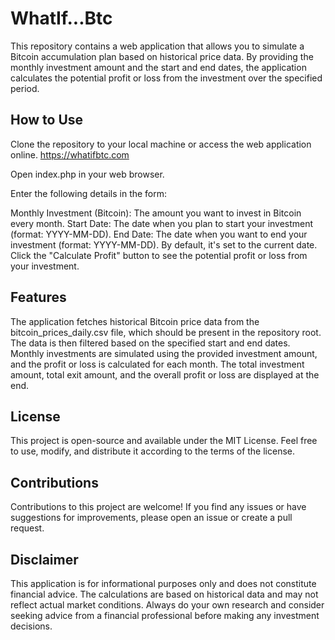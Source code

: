 # WhatIf...Btc

This repository contains a web application that allows you to simulate a Bitcoin accumulation plan based on historical price data. By providing the monthly investment amount and the start and end dates, the application calculates the potential profit or loss from the investment over the specified period.

## How to Use
Clone the repository to your local machine or access the web application online.
https://whatifbtc.com

Open index.php in your web browser.

Enter the following details in the form:

Monthly Investment (Bitcoin): The amount you want to invest in Bitcoin every month.
Start Date: The date when you plan to start your investment (format: YYYY-MM-DD).
End Date: The date when you want to end your investment (format: YYYY-MM-DD). By default, it's set to the current date.
Click the "Calculate Profit" button to see the potential profit or loss from your investment.

## Features
The application fetches historical Bitcoin price data from the bitcoin_prices_daily.csv file, which should be present in the repository root.
The data is then filtered based on the specified start and end dates.
Monthly investments are simulated using the provided investment amount, and the profit or loss is calculated for each month.
The total investment amount, total exit amount, and the overall profit or loss are displayed at the end.
## License
This project is open-source and available under the MIT License. Feel free to use, modify, and distribute it according to the terms of the license.

## Contributions
Contributions to this project are welcome! If you find any issues or have suggestions for improvements, please open an issue or create a pull request.

## Disclaimer
This application is for informational purposes only and does not constitute financial advice. The calculations are based on historical data and may not reflect actual market conditions. Always do your own research and consider seeking advice from a financial professional before making any investment decisions.
